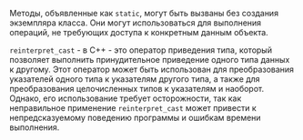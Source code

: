 Методы, объявленные как `static`, могут быть вызваны без создания экземпляра класса. Они могут использоваться для выполнения операций, не требующих доступа к конкретным данным объекта.


`reinterpret_cast` - в C++ - это оператор приведения типа, который позволяет выполнить принудительное приведение одного типа данных к другому. 
Этот оператор может быть использован для преобразования указателей одного типа к указателям другого типа, а также для преобразования целочисленных типов к указателям и наоборот. 
Однако, его использование требует осторожности, так как неправильное применение `reinterpret_cast` может привести к непредсказуемому поведению программы и ошибкам времени выполнения.